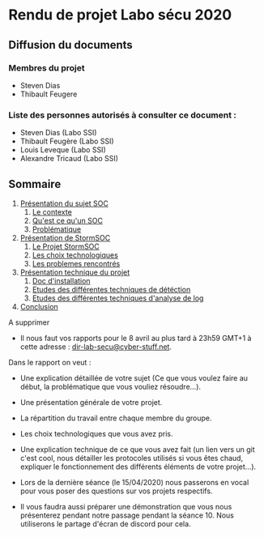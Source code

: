 # Rendu de projet Labo sécu 2020



## Diffusion du documents

### Membres du projet

- Steven Dias
- Thibault Feugere

### Liste des personnes autorisés à consulter ce document : 

- Steven Dias (Labo SSI)
- Thibault Feugère (Labo SSI)
- Louis Leveque (Labo SSI)
- Alexandre Tricaud (Labo SSI)

## Sommaire 

1. [Présentation du sujet SOC](##Présentation-du-sujet-SOC)
    1. [Le contexte](##Le-contexte)
    2. [Qu'est ce qu'un SOC](##Qu'est-ce-qu'un-SOC)
    3. [Problématique](##Problématique)
2. [Présentation de StormSOC](##Présentation-de-StormSOC)
    1. [Le Projet StormSOC](##Le-Projet-StormSOC)
    2. [Les choix technologiques](##Les-choix-technologiques)
    3. [Les problemes rencontrés](##Les-problemes-rencontrés)
3. [Présentation technique du projet](##Présentation-technique-du-projet)
    1. [Doc d'installation](##Doc-d'installation)
    2. [Etudes des différentes techniques de détéction](##Etudes-des-différentes-techniques-de-détéction)
    3. [Etudes des différentes techniques d'analyse de log](##Etudes-des-différentes-techniques-d'analyse-de-log)
4. [Conclusion](##Conclusion) 


A supprimer


  - Il nous faut vos rapports pour le 8 avril au plus tard à 23h59 GMT+1 à cette adresse : dir-lab-secu@cyber-stuff.net.


Dans le rapport on veut :
  - Une explication détaillée de votre sujet (Ce que vous voulez faire au début, la problématique que vous vouliez résoudre...).

  - Une présentation générale de votre projet.

  - La répartition du travail entre chaque membre du groupe.

  - Les choix technologiques que vous avez pris.

  - Une explication technique de ce que vous avez fait (un lien vers un git c'est cool, nous détailler les protocoles utilisés si vous êtes chaud, expliquer le fonctionnement des différents éléments de votre projet...).

- Lors de la dernière séance (le 15/04/2020) nous passerons en vocal pour vous poser des questions sur vos projets respectifs.

- Il vous faudra aussi préparer une démonstration que vous nous présenterez pendant notre passage pendant la séance 10. Nous utiliserons le partage d'écran de discord pour cela.
